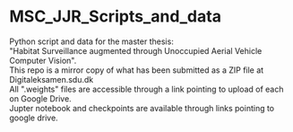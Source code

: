 # MSC_JJR_Scripts_and_data
Python script and data for the master thesis:<br>
"Habitat Surveillance augmented through Unoccupied Aerial Vehicle Computer Vision".<br>
This repo is a mirror copy of what has been submitted as a ZIP file at Digitaleksamen.sdu.dk<br>
All ".weights" files are accessible through a link pointing to upload of  each on Google Drive. <br>
Jupter notebook and checkpoints are available through links pointing to google drive. 
